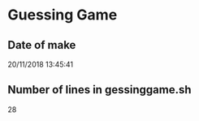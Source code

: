 # Guessing Game
## Date of **make**
20/11/2018 13:45:41
## Number of lines in **gessinggame.sh**
28
